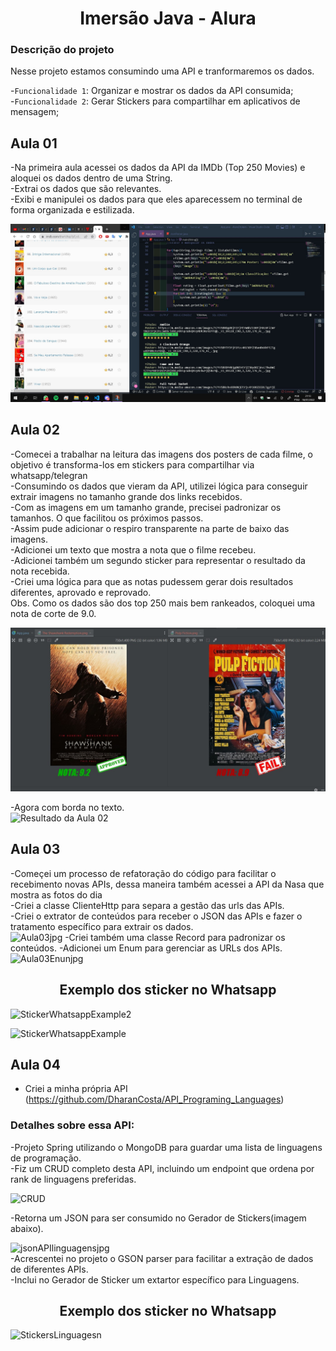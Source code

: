 <h1 align="center">Imersão Java - Alura</h1>

<h3> Descrição do projeto </h3>
Nesse projeto estamos consumindo uma API e tranformaremos os dados.</br>

-`Funcionalidade 1`: Organizar e mostrar os dados da API consumida;</br>
-`Funcionalidade 2`: Gerar Stickers para compartilhar em aplicativos de mensagem;</br>

## Aula 01
-Na primeira aula acessei os dados da API da IMDb (Top 250 Movies) e aloquei os dados dentro de uma String.</br>
-Extrai os dados que são relevantes.</br>
-Exibi e manipulei os dados para que eles aparecessem no terminal de forma organizada e estilizada.</br>

![Resultado da Aula 01](https://github.com/DharanCosta/ImersaoJava_Alura/blob/main/Assets/Captura%20de%20tela%202022-07-18%20211352.jpg?raw=true)


## Aula 02
-Comecei a trabalhar na leitura das imagens dos posters de cada filme, o objetivo é transforma-los em stickers para compartilhar via whatsapp/telegran</br>
-Consumindo os dados que vieram da API, utilizei lógica para conseguir extrair imagens no tamanho grande dos links recebidos. </br>
-Com as imagens em um tamanho grande, precisei padronizar os tamanhos. O que facilitou os próximos passos.</br>
-Assim pude adicionar o respiro transparente na parte de baixo das imagens.</br>
-Adicionei um texto que mostra a nota que o filme recebeu.</br>
-Adicionei também um segundo sticker para representar o resultado da nota recebida.</br>
-Criei uma lógica para que as notas pudessem gerar dois resultados diferentes, aprovado e reprovado.</br>
Obs. Como os dados são dos top 250 mais bem rankeados, coloquei uma nota de corte de 9.0.</br>

![Resultado da Aula 02](https://github.com/DharanCosta/ImersaoJava_Alura/blob/main/Assets/SharedScreenshot.jpg
)

-Agora com borda no texto.</br>
![Resultado da Aula 02](https://user-images.githubusercontent.com/41304141/179857515-a16a9661-2a94-4d82-a559-eccdfcba24fb.jpg)

## Aula 03
-Começei um processo de refatoração do código para facilitar o recebimento novas APIs, dessa maneira também acessei a API da Nasa que mostra as fotos do dia</br>
-Criei a classe ClienteHttp para separa a gestão das urls das APIs.</br>
-Criei o extrator de conteúdos para receber o JSON das APIs e fazer o tratamento específico para extrair os dados.</br>
![Aula03jpg](https://user-images.githubusercontent.com/41304141/180103992-73145793-5212-4323-8726-1e7facc67507.jpg)
-Criei também uma classe Record para padronizar os conteúdos.
-Adicionei um Enum para gerenciar as URLs dos APIs.</br>
![Aula03Enunjpg](https://user-images.githubusercontent.com/41304141/180104008-70686282-3d55-4f8b-b7f1-2726893e18f9.jpg)

<h2 align="center">Exemplo dos sticker no Whatsapp</h2>

![StickerWhatsappExample2](https://user-images.githubusercontent.com/41304141/180104893-7dbd4fc8-a647-4ddb-b51e-0c9b4259e40f.jpg)

![StickerWhatsappExample](https://user-images.githubusercontent.com/41304141/180104578-0266c8c3-01cd-452d-9ce3-cfc483f05e92.jpg)

## Aula 04 
- Criei a minha própria API (https://github.com/DharanCosta/API_Programing_Languages)</br>
<h3>Detalhes sobre essa API:</h3>
-Projeto Spring utilizando o MongoDB para guardar uma lista de linguagens de programação.</br>
-Fiz um CRUD completo desta API, incluindo um endpoint que ordena por rank de linguagens preferidas.</br>

![CRUD](https://user-images.githubusercontent.com/41304141/180464673-204a2daa-a92d-4a31-addc-5cd3b35e11e1.jpg)

-Retorna um JSON para ser consumido no Gerador de Stickers(imagem abaixo).</br>

![jsonAPIlinguagensjpg](https://user-images.githubusercontent.com/41304141/180462837-37cec6f0-3dc9-4d82-b204-21dc0b958d9d.jpg)
</br>
-Acrescentei no projeto o GSON parser para facilitar a extração de dados de diferentes APIs.</br>
-Inclui no Gerador de Sticker um extartor específico para Linguagens.</br>

<h2 align="center">Exemplo dos sticker no Whatsapp</h2>

![StickersLinguagesn](https://user-images.githubusercontent.com/41304141/180466420-d78e27cc-b354-4de5-9943-284a88e7fe69.jpg)



